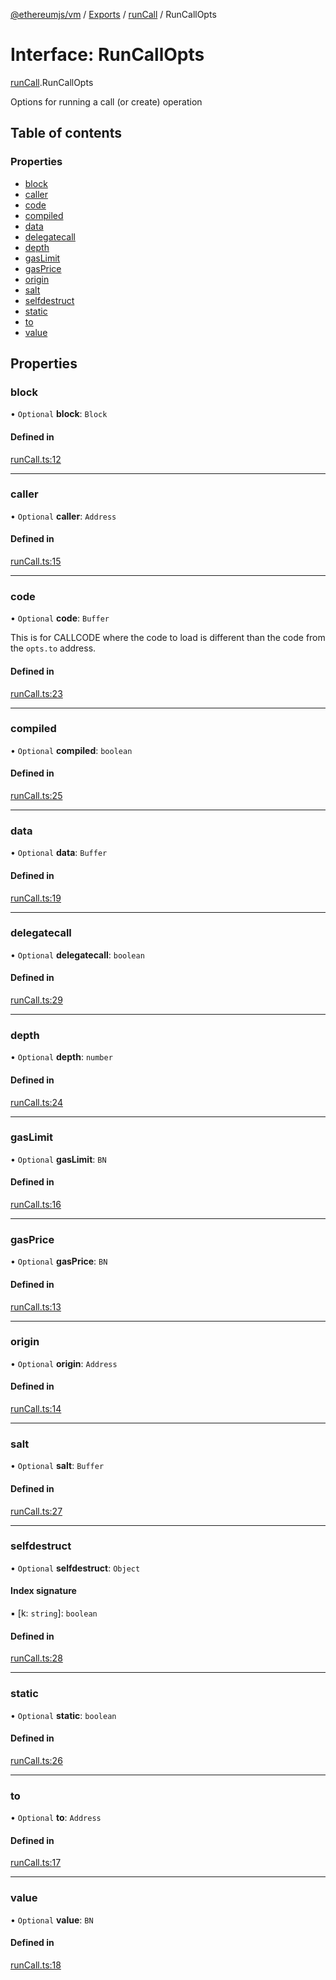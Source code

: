 [@ethereumjs/vm](../README.md) / [Exports](../modules.md) / [runCall](../modules/runCall.md) / RunCallOpts

# Interface: RunCallOpts

[runCall](../modules/runCall.md).RunCallOpts

Options for running a call (or create) operation

## Table of contents

### Properties

- [block](runCall.RunCallOpts.md#block)
- [caller](runCall.RunCallOpts.md#caller)
- [code](runCall.RunCallOpts.md#code)
- [compiled](runCall.RunCallOpts.md#compiled)
- [data](runCall.RunCallOpts.md#data)
- [delegatecall](runCall.RunCallOpts.md#delegatecall)
- [depth](runCall.RunCallOpts.md#depth)
- [gasLimit](runCall.RunCallOpts.md#gaslimit)
- [gasPrice](runCall.RunCallOpts.md#gasprice)
- [origin](runCall.RunCallOpts.md#origin)
- [salt](runCall.RunCallOpts.md#salt)
- [selfdestruct](runCall.RunCallOpts.md#selfdestruct)
- [static](runCall.RunCallOpts.md#static)
- [to](runCall.RunCallOpts.md#to)
- [value](runCall.RunCallOpts.md#value)

## Properties

### block

• `Optional` **block**: `Block`

#### Defined in

[runCall.ts:12](https://github.com/ethereumjs/ethereumjs-monorepo/blob/master/packages/vm/src/runCall.ts#L12)

___

### caller

• `Optional` **caller**: `Address`

#### Defined in

[runCall.ts:15](https://github.com/ethereumjs/ethereumjs-monorepo/blob/master/packages/vm/src/runCall.ts#L15)

___

### code

• `Optional` **code**: `Buffer`

This is for CALLCODE where the code to load is different than the code from the `opts.to` address.

#### Defined in

[runCall.ts:23](https://github.com/ethereumjs/ethereumjs-monorepo/blob/master/packages/vm/src/runCall.ts#L23)

___

### compiled

• `Optional` **compiled**: `boolean`

#### Defined in

[runCall.ts:25](https://github.com/ethereumjs/ethereumjs-monorepo/blob/master/packages/vm/src/runCall.ts#L25)

___

### data

• `Optional` **data**: `Buffer`

#### Defined in

[runCall.ts:19](https://github.com/ethereumjs/ethereumjs-monorepo/blob/master/packages/vm/src/runCall.ts#L19)

___

### delegatecall

• `Optional` **delegatecall**: `boolean`

#### Defined in

[runCall.ts:29](https://github.com/ethereumjs/ethereumjs-monorepo/blob/master/packages/vm/src/runCall.ts#L29)

___

### depth

• `Optional` **depth**: `number`

#### Defined in

[runCall.ts:24](https://github.com/ethereumjs/ethereumjs-monorepo/blob/master/packages/vm/src/runCall.ts#L24)

___

### gasLimit

• `Optional` **gasLimit**: `BN`

#### Defined in

[runCall.ts:16](https://github.com/ethereumjs/ethereumjs-monorepo/blob/master/packages/vm/src/runCall.ts#L16)

___

### gasPrice

• `Optional` **gasPrice**: `BN`

#### Defined in

[runCall.ts:13](https://github.com/ethereumjs/ethereumjs-monorepo/blob/master/packages/vm/src/runCall.ts#L13)

___

### origin

• `Optional` **origin**: `Address`

#### Defined in

[runCall.ts:14](https://github.com/ethereumjs/ethereumjs-monorepo/blob/master/packages/vm/src/runCall.ts#L14)

___

### salt

• `Optional` **salt**: `Buffer`

#### Defined in

[runCall.ts:27](https://github.com/ethereumjs/ethereumjs-monorepo/blob/master/packages/vm/src/runCall.ts#L27)

___

### selfdestruct

• `Optional` **selfdestruct**: `Object`

#### Index signature

▪ [k: `string`]: `boolean`

#### Defined in

[runCall.ts:28](https://github.com/ethereumjs/ethereumjs-monorepo/blob/master/packages/vm/src/runCall.ts#L28)

___

### static

• `Optional` **static**: `boolean`

#### Defined in

[runCall.ts:26](https://github.com/ethereumjs/ethereumjs-monorepo/blob/master/packages/vm/src/runCall.ts#L26)

___

### to

• `Optional` **to**: `Address`

#### Defined in

[runCall.ts:17](https://github.com/ethereumjs/ethereumjs-monorepo/blob/master/packages/vm/src/runCall.ts#L17)

___

### value

• `Optional` **value**: `BN`

#### Defined in

[runCall.ts:18](https://github.com/ethereumjs/ethereumjs-monorepo/blob/master/packages/vm/src/runCall.ts#L18)
